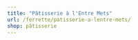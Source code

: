 ```yaml
---
title: "Pâtisserie à l'Entre Mets"
url: /ferrette/patisserie-a-lentre-mets/
shop: pâtisserie
---
```

